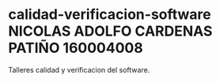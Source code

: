# calidad-verificacion-software NICOLAS ADOLFO CARDENAS PATIÑO 160004008
Talleres calidad y verificacion del software.

